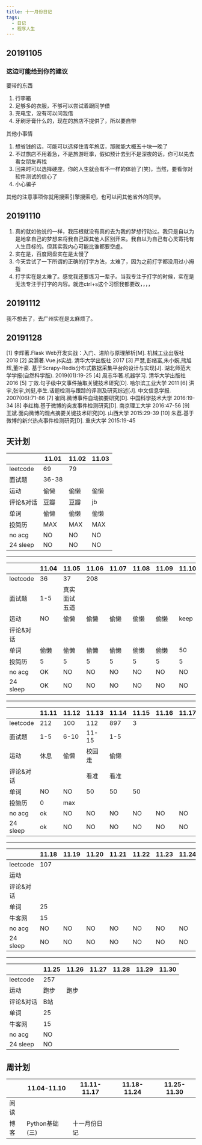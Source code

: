 ```yaml
---
title: 十一月份日记
tags:
  - 日记
  - 程序人生
---
```


## 20191105

### 这边可能给到你的建议

要带的东西

1. 行李箱
2. 足够多的衣服，不够可以尝试着跟同学借
3. 充电宝，没有可以问我借
4. 牙刷牙膏什么的，现在的旅店不提供了，所以要自带

其他小事情

1. 想省钱的话，可能可以选择住青年旅店，那就能大概五十块一晚了
2. 不过旅店不用着急，不是旅游旺季，假如预计去到不是深夜的话，你可以先去看女朋友再找
3. 回来时可以选择硬座，你的人生就会有不一样的体验了(笑)，当然，要看你对软件测试的信心了
4. 小心骗子

<!-- more -->

其他的注意事项你就用搜索引擎搜索吧，也可以问其他省外的同学。

## 20191110

1. 真的就如他说的一样，我压根就没有真的去为我的梦想行动过。我只是自以为是地拿自己的梦想来将我自己跟其他人区别开来。我自以为自己有心灵寄托有人生目标的。但其实我内心可能比谁都要空虚。
2. 实在是，百度网盘实在是太慢了
3. 今天尝试了一下所谓的正确的打字方法，太难了，因为之前打字都没用过小拇指
4. 打字实在是太难了。感觉我还要练习一辈子。当我专注于打字的时候，实在是无法专注于打字的内容。就连ctrl+s这个习惯我都要改，，，，

## 20191112

我不想去了，去广州实在是太麻烦了。

## 20191128

[1] 李辉著.Flask Web开发实战：入门、进阶与原理解析[M].  机械工业出版社 2018
[2] 梁灏著.Vue.js实战.  清华大学出版社 2017
[3] 严慧,彭绪富,朱小婉,熊旭辉,董叶豪. 基于Scrapy-Redis分布式数据采集平台的设计与实现[J].   湖北师范大学学报(自然科学版). 2019(01):19-25
[4] 周志华著.机器学习. 清华大学出版社 2016
[5] 丁效.句子级中文事件抽取关键技术研究[D]. 哈尔滨工业大学 2011
[6] 洪宇,张宇,刘挺,李生.话题检测与跟踪的评测及研究综述[J]. 中文信息学报. 2007(06):71-86
[7] 崔同.微博事件自动摘要研究[D]. 中国科学技术大学 2016:19-34
[8] 李红梅.基于微博的突发事件检测研究[D]. 南京理工大学 2016:47-56
[9] 王斌.面向微博的观点摘要关键技术研究[D]. 山西大学 2015:29-39
[10] 朱荔.基于微博的新兴热点事件检测研究[D]. 重庆大学 2015:19-45

## 天计划

|   | 11.01  | 11.02 | 11.03 |
|---|---|---|---|  
|leetcode|69|79|  
|面试题|36-38|  
|运动|偷懒|偷懒|偷懒|
|评论&对话|豆瓣|豆瓣|jb|
|单词|偷懒|偷懒|偷懒|  
|投简历|MAX|MAX|MAX|
|no acg|NO|NO|NO|
|24 sleep|NO|NO|NO|

---

|   | 11.04  | 11.05 | 11.06 |11.07  | 11.08 | 11.09 |11.10 |
|---|---|---|---|---|---|---|---|  
|leetcode|36|37|208|  
|面试题|1-5|真实面试五道|  
|运动|NO|偷懒|偷懒|偷懒|偷懒|偷懒|keep|
|评论&对话|||||
|单词|偷懒|偷懒|偷懒|偷懒|偷懒|偷懒|50|  
|投简历|5|5|5|5|5|5|5|
|no acg|OK|NO|NO|NO|NO|NO|NO|
|24 sleep|OK|NO|NO|NO|NO|NO|NO|

---

|   | 11.11  | 11.12 | 11.13 |11.14  | 11.15 | 11.16 |11.17 |
|---|---|---|---|---|---|---|---|  
|leetcode|212|100|112|897|3|  
|面试题|1-5|6-10|11-15|1-5|  
|运动|休息|偷懒|校园走|偷懒|
|评论&对话|||看准|看准|
|单词|NO|NO|50|50|50|  
|投简历|0|max||
|no acg|ok|NO|NO|NO|NO|NO|NO|
|24 sleep|ok|NO|NO|NO|NO|NO|NO|

---

|   | 11.18  | 11.19 | 11.20 |11.21  | 11.22 | 11.23 |11.24 |
|---|---|---|---|---|---|---|---|  
|leetcode|107|||
|运动|
|评论&对话|
|单词|25|||||
|牛客网|15|||
|no acg|NO|NO|NO|NO|NO|NO|NO|
|24 sleep|NO|NO|NO|NO|NO|NO|NO|

---

|   | 11.25  | 11.26 | 11.27 |11.28  | 11.29 | 11.30  |
|---|---|---|---|---|---|---|  
|leetcode|257|
|运动|跑步|跑步|
|评论&对话|B站|
|单词|25|
|牛客网|15|
|no acg|NO|
|24 sleep|NO|

## 周计划

|   | 11.04-11.10  | 11.11-11.17 | 11.18-11.24 |11.25-11.30|
|---|---|---|---|---|
|阅读|||
|博客|Python基础(三)|十一月份日记||
